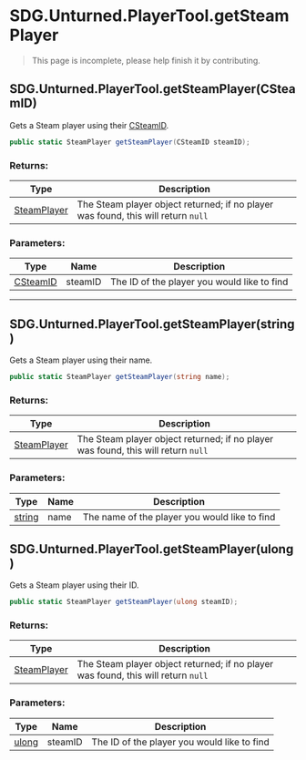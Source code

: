 # SDG.Unturned.PlayerTool.getSteamPlayer

> This page is incomplete, please help finish it by contributing.

## SDG.Unturned.PlayerTool.getSteamPlayer(CSteamID)

Gets a Steam player using their [CSteamID](scripting/steamworks/csteamid).

```csharp
public static SteamPlayer getSteamPlayer(CSteamID steamID);
```

### Returns:

Type | Description
------------ | -------------
[SteamPlayer](scripting/sdg/unturned/steamplayer) | The Steam player object returned; if no player was found, this will return `null`

### Parameters:

Type | Name | Description
------------ | ------------- | -------------
[CSteamID](scripting/steamworks/csteamid) | steamID | The ID of the player you would like to find

----

## SDG.Unturned.PlayerTool.getSteamPlayer(string)

Gets a Steam player using their name.

```csharp
public static SteamPlayer getSteamPlayer(string name);
```

### Returns:

Type | Description
------------ | -------------
[SteamPlayer](scripting/sdg/unturned/steamplayer) | The Steam player object returned; if no player was found, this will return `null`

### Parameters:

Type | Name | Description
------------ | ------------- | -------------
[string](https://docs.microsoft.com/en-us/dotnet/api/system.string?view=netframework-3.5) | name | The name of the player you would like to find

## SDG.Unturned.PlayerTool.getSteamPlayer(ulong)

Gets a Steam player using their ID.

```csharp
public static SteamPlayer getSteamPlayer(ulong steamID);
```

### Returns:

Type | Description
------------ | -------------
[SteamPlayer](scripting/sdg/unturned/steamplayer) | The Steam player object returned; if no player was found, this will return `null`

### Parameters:

Type | Name | Description
------------ | ------------- | -------------
[ulong](https://docs.microsoft.com/en-us/dotnet/api/system.uint64?view=netframework-3.5) | steamID | The ID of the player you would like to find